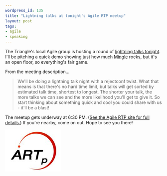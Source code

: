 ```yaml
---
wordpress_id: 135
title: "Lightning talks at tonight's Agile RTP meetup"
layout: post
tags:
- agile
- speaking
---
```

The Triangle's local Agile group is hosting a round of [lightning talks tonight](http://agile.meetup.com/29/calendar/7277944/ "Agile RTP - Lightning Talks").  I'll be pitching a quick demo showing just how much [Mingle](http://studios.thoughtworks.com/mingle-project-intelligence) rocks, but it's an open floor, so everything's fair game.  

From the meeting description...

<blockquote>
We'll be doing a lightning talk night with a rejectconf twist. What that means is that there's no hard time limit, but talks will get sorted by estimated talk time, shortest to longest. The shorter your talk, the more talks we can see and the more likelihood you'll get to give it. So start thinking about something quick and cool you could share with us - it'll be a blast!
</blockquote>

The meetup gets underway at 6:30 PM.  ([See the Agile RTP site for full details.](http://agile.meetup.com/29/calendar/7277944/ "Lightning Talks -  Agile RTP (ARTp) (Raleigh, NC) - Meetup.com"))  If you're nearby, come on out.  Hope to see you there!

[![20080304 Agile RTP Logo](/resources/20080304-agile-rtp-logo.jpg)](http://agile.meetup.com/29/calendar/7277944/ "Lightning Talks -  Agile RTP (ARTp) (Raleigh, NC) - Meetup.com")
